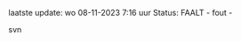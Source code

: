 laatste update: 
wo 08-11-2023  7:16   uur 
Status: FAALT - fout - 
<div class="service R">svn</div>